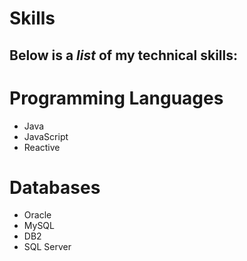 # Skills

## Below is a _list_ of my **technical skills**:

# Programming Languages
- Java
- JavaScript
- Reactive

# Databases
- Oracle
- MySQL
- DB2
- SQL Server
